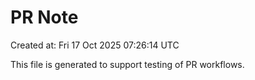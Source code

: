 # PR Note

Created at: Fri 17 Oct 2025 07:26:14 UTC

This file is generated to support testing of PR workflows.
